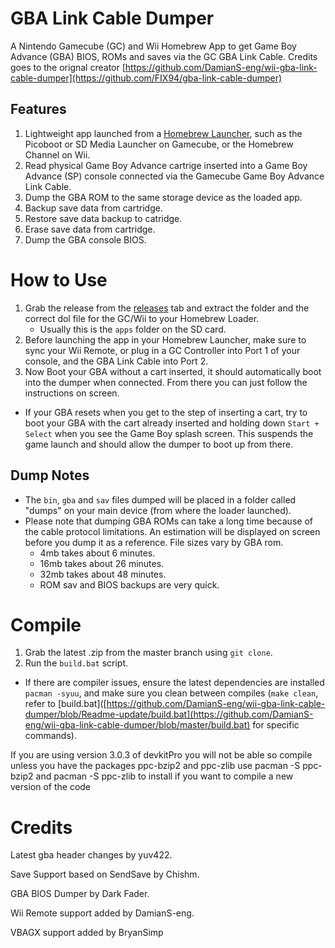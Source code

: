 # GBA Link Cable Dumper
A Nintendo Gamecube (GC) and Wii Homebrew App to get Game Boy Advance (GBA) BIOS, ROMs and saves via the GC GBA Link Cable.
Credits goes to the orignal creator [https://github.com/DamianS-eng/wii-gba-link-cable-dumper](https://github.com/FIX94/gba-link-cable-dumper)

## Features
1. Lightweight app launched from a [Homebrew Launcher](https://www.gc-forever.com/wiki/index.php?title=Booting_homebrew#Active_Products), such as the Picoboot or SD Media Launcher on Gamecube, or the Homebrew Channel on Wii.
1. Read physical Game Boy Advance cartrige inserted into a Game Boy Advance (SP) console connected via the Gamecube Game Boy Advance Link Cable.
1. Dump the GBA ROM to the same storage device as the loaded app.
1. Backup save data from cartridge.
1. Restore save data backup to catridge.
1. Erase save data from cartridge.
1. Dump the GBA console BIOS.

# How to Use
1. Grab the release from the [releases](https://github.com/DamianS-eng/wii-gba-link-cable-dumper/releases) tab and extract the folder and the correct dol file for the GC/Wii to your Homebrew Loader.
   - Usually this is the `apps` folder on the SD card.
1. Before launching the app in your Homebrew Launcher, make sure to sync your Wii Remote, or plug in a GC Controller into Port 1 of your console, and the GBA Link Cable into Port 2.
1. Now Boot your GBA without a cart inserted, it should automatically boot into the dumper when connected. From there you can just follow the instructions on screen.  
  - If your GBA resets when you get to the step of inserting a cart, try to boot your GBA with the cart already inserted and holding down `Start + Select` when you see the Game Boy splash screen. This suspends the game launch and should allow the dumper to boot up from there.

## Dump Notes

- The `bin`, `gba` and `sav` files dumped will be placed in a folder called "dumps" on your main device (from where the loader launched).
- Please note that dumping GBA ROMs can take a long time because of the cable protocol limitations. An estimation will be displayed on screen before you dump it as a reference. File sizes vary by GBA rom.
  - 4mb takes about 6 minutes.
  - 16mb takes about 26 minutes.
  - 32mb takes about 48 minutes.
  - ROM sav and BIOS backups are very quick.

# Compile

1. Grab the latest .zip from the master branch using `git clone`.
1. Run the `build.bat` script.
- If there are compiler issues, ensure the latest dependencies are installed `pacman -syuu`, and make sure you clean between compiles (`make clean`, refer to [build.bat]([https://github.com/DamianS-eng/wii-gba-link-cable-dumper/blob/Readme-update/build.bat](https://github.com/DamianS-eng/wii-gba-link-cable-dumper/blob/master/build.bat) for specific commands).

If you are using version 3.0.3 of devkitPro you will not be able so compile unless you have the packages
ppc-bzip2 and ppc-zlib 
use pacman -S ppc-bzip2 and pacman -S ppc-zlib
to install if you want to compile a new version of the code

# Credits

Latest gba header changes by yuv422.

Save Support based on SendSave by Chishm. 

GBA BIOS Dumper by Dark Fader.

Wii Remote support added by DamianS-eng.

VBAGX support added by BryanSimp
